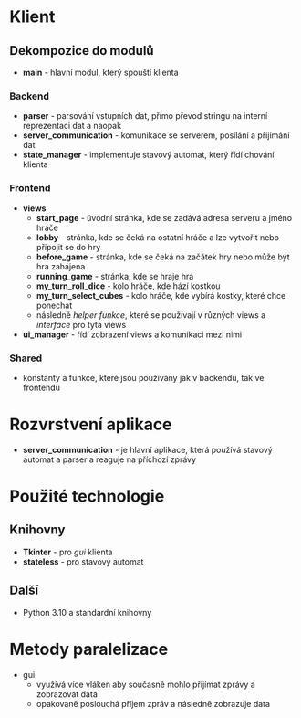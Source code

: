 # Klient

## Dekompozice do modulů

- **main** - hlavní modul, který spouští klienta

### Backend

- **parser** - parsování vstupních dat, přímo převod stringu na interní reprezentaci dat a naopak
- **server_communication** - komunikace se serverem, posílání a přijímání dat
- **state_manager** - implementuje stavový automat, který řídí chování klienta

### Frontend

- **views**
    - **start_page** - úvodní stránka, kde se zadává adresa serveru a jméno hráče
    - **lobby** - stránka, kde se čeká na ostatní hráče a lze vytvořit nebo připojit se do hry
    - **before_game** - stránka, kde se čeká na začátek hry nebo může být hra zahájena
    - **running_game** - stránka, kde se hraje hra
    - **my_turn_roll_dice** - kolo hráče, kde hází kostkou
    - **my_turn_select_cubes** - kolo hráče, kde vybírá kostky, které chce ponechat
    - následně _helper funkce_, které se používají v různých views a _interface_ pro tyta views
- **ui_manager** - řídí zobrazení views a komunikaci mezi nimi

### Shared

- konstanty a funkce, které jsou používány jak v backendu, tak ve frontendu

# Rozvrstvení aplikace

- **server_communication** - je hlavní aplikace, která používá stavový automat a parser a reaguje na příchozí zprávy

# Použité technologie

## Knihovny

- **Tkinter** - pro _gui_ klienta
- **stateless** - pro stavový automat

## Další

- Python 3.10 a standardní knihovny

# Metody paralelizace

- gui
    - využívá více vláken aby současně mohlo přijímat zprávy a zobrazovat data
    - opakovaně poslouchá příjem zpráv a následně zobrazuje data
